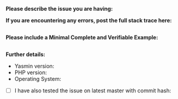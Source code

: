 <!--
If you need help with Yasmin, please visit the Discord guild! The issue tracker is only for bug reports and enhancement suggestions.
-->
**Please describe the issue you are having:**


**If you are encountering any errors, post the full stack trace here:**
```

```

**Please include a Minimal Complete and Verifiable Example:**
```php

```

**Further details:**

- Yasmin version:
- PHP version:
- Operating System:

- [ ] I have also tested the issue on latest master with commit hash:
